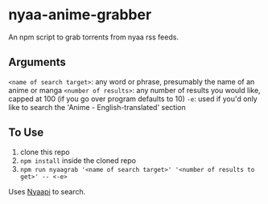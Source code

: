 # nyaa-anime-grabber
An npm script to grab torrents from nyaa rss feeds.

## Arguments
`<name of search target>`: any word or phrase, presumably the name of an anime or manga
`<number of results>`: any number of results you would like, capped at 100 (if you go over program defaults to 10)
`-e`: used if you'd only like to search the 'Anime - English-translated' section
## To Use

1. clone this repo
2.  `npm install` inside the cloned repo
3. `npm run nyaagrab '<name of search target>' '<number of results to get>' -- <-e>`

Uses [Nyaapi](https://github.com/Kylart/Nyaapi) to search.
